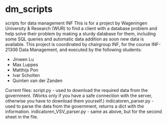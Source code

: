 # dm_scripts
scripts for data management INF
This is for a project by Wageningen University & Research (WUR) to find a client with a database problem and help solve their problem by making a sturdy database for them, including some SQL queries and automatic data addition as soon new data is available.
This project is coordinated by chairgroup INF, for the course INF-21306 Data Management, and executed by the following students:
* Jinwen Lu
* Max Luppes
* Matthijs Pon
* Ivar Scholten
* Quinten van der Zanden

Current files:
script.py - used to download the required data from the government. (Works only if you have a safe connection with the server, otherwise you have to download them yourself.)
indicatoren_parser.py - used to parse the data from the government, returns a dict with the information.
indicatoren_VSV_parser.py - same as above, but for the second sheet in the file.
